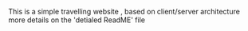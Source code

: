 This is a simple travelling website , based on client/server architecture <br />
more details on the 'detialed ReadME' file

